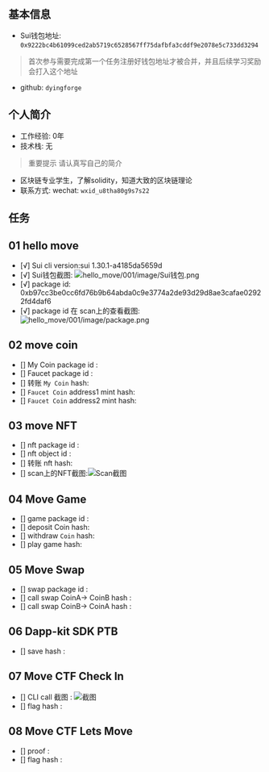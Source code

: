 ## 基本信息
- Sui钱包地址: `0x9222bc4b61099ced2ab5719c6528567ff75dafbfa3cddf9e2078e5c733dd3294`
> 首次参与需要完成第一个任务注册好钱包地址才被合并，并且后续学习奖励会打入这个地址
- github: `dyingforge`

## 个人简介
- 工作经验: 0年
- 技术栈: 无
> 重要提示 请认真写自己的简介
- 区块链专业学生，了解solidity，知道大致的区块链理论 
- 联系方式: wechat: `wxid_u8tha80g9s7s22` 

## 任务

##   01 hello move  
- [√] Sui cli version:sui 1.30.1-a4185da5659d
- [√] Sui钱包截图: ![hello_move/001/image/Sui钱包.png](./images/你的图片地址)
- [√] package id: 0xb97cc3be0cc6fd76b9b64abda0c9e3774a2de93d29d8ae3cafae02922fd4daf6
- [√] package id 在 scan上的查看截图:![hello_move/001/image/package.png](./images/你的图片地址)

##   02 move coin
- [] My Coin package id : 
- [] Faucet package id : 
- [] 转账 `My Coin` hash:
- [] `Faucet Coin` address1 mint hash:
- [] `Faucet Coin` address2 mint hash:

##   03 move NFT
- [] nft package id :
- [] nft object id : 
- [] 转账 nft  hash:
- [] scan上的NFT截图:![Scan截图](./images/你的图片地址)

##   04 Move Game
- [] game package id :
- [] deposit Coin hash:
- [] withdraw `Coin` hash:
- [] play game hash:

##   05 Move Swap
- [] swap package id :
- [] call swap CoinA-> CoinB  hash :
- [] call swap CoinB-> CoinA  hash :

##   06 Dapp-kit SDK PTB
- [] save hash :

##   07 Move CTF Check In
- [] CLI call 截图 : ![截图](./images/你的图片地址)
- [] flag hash :

##   08 Move CTF Lets Move
- [] proof : 
- [] flag hash :
